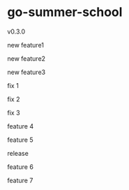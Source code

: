 # go-summer-school

v0.3.0

new feature1

new feature2

new feature3

fix 1

fix 2

fix 3

feature 4

feature 5

release

feature 6

feature 7